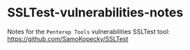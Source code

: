 # SSLTest-vulnerabilities-notes
Notes for the `Penterep Tools` vulnerabilities
SSLTest tool: https://github.com/SamoKopecky/SSLTest

